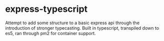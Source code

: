 # express-typescript
Attempt to add some structure to a basic express api through the introduction of stronger typecasting. Built in typescript, transpiled down to es5, ran through pm2 for container support.
